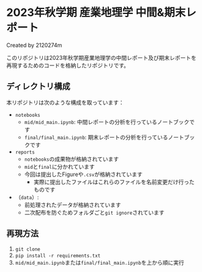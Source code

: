 # 2023年秋学期 産業地理学 中間&期末レポート
Created by 2120274m

このリポジトリは2023年秋学期産業地理学の中間レポート及び期末レポートを再現するためのコードを格納したリポジトリです。

## ディレクトリ構成
本リポジトリは次のような構成を取っています：
- `notebooks`
    - `mid/mid_main.ipynb`: 中間レポートの分析を行っているノートブックです
    - `final/final_main.ipynb`: 期末レポートの分析を行っているノートブックです
- `reports`
    - `notebooks`の成果物が格納されています
    - `mid`と`final`に分かれています
    - 今回は提出したFigureや`.csv`が格納されています
        - 実際に提出したファイルはこれらのファイルを名前変更だけ行ったものです
- （`data`）:
    - 前処理されたデータが格納されています
    - 二次配布を防ぐためフォルダごと`git ignore`されています


## 再現方法
1. `git clone`
2. `pip install -r requirements.txt`
3. `mid/mid_main.ipynb`または`final/final_main.ipynb`を上から順に実行
